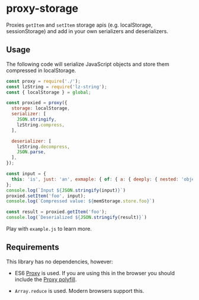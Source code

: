 # proxy-storage

Proxies `getItem` and `setItem` storage apis (e.g. localStorage, sessionStorage) and add in your
own serializers and deserializers.

## Usage

The following code will serialize JavaScript objects and store them compressed in localStorage.

```javascript
const proxy = require('./');
const lzString = require('lz-string');
const { localStorage } = global;

const proxied = proxy({
  storage: localStorage,
  serializer: [
    JSON.stringify,
    lzString.compress,
  ],

  deserializer: [
    lzString.decompress,
    JSON.parse,
  ],
});

const input = {
  this: 'is', just: 'an', exmaple: { of: { a: { deeply: { nested: 'object' } } } }
};
console.log(`Input ${JSON.stringify(input)}`)
proxied.setItem('foo', input);
console.log(`Compressed value: ${memStorage.store.foo}`)

const result = proxied.getItem('foo');
console.log(`Deserialized ${JSON.stringify(result)}`)
```

Play with `example.js` to learn more.


## Requirements

This library has no dependencies, however:

- ES6 [Proxy](https://developer.mozilla.org/en-US/docs/Web/JavaScript/Reference/Global_Objects/Proxy)
is used. If you are using this in the browser you should include the
[Proxy polyfill](https://github.com/GoogleChrome/proxy-polyfill).

- `Array.reduce` is used. Modern browsers support this.
